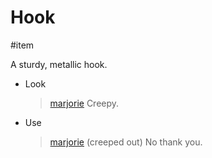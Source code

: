 # Hook

#item

A sturdy, metallic hook.

- Look

  > [marjorie](characters/marjorie.md)
  > Creepy.

- Use
  > [marjorie](characters/marjorie.md)
  > (creeped out) No thank you.
